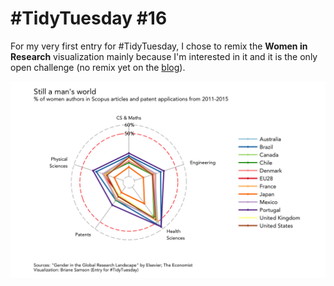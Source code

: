 # #TidyTuesday #16

For my very first entry for #TidyTuesday, I chose to remix the **Women in Research** visualization mainly because I'm interested in it and it is the only open challenge (no remix yet on the [blog](https://medium.economist.com/mistakes-weve-drawn-a-few-8cdd8a42d368)).

![Radar chart of Women in Research](radar-women.png)